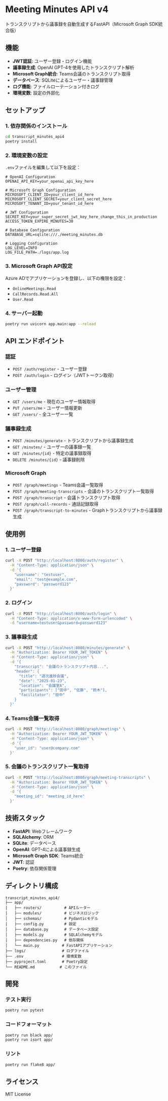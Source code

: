 # Meeting Minutes API v4

トランスクリプトから議事録を自動生成するFastAPI（Microsoft Graph SDK統合版）

## 機能

- **JWT認証**: ユーザー登録・ログイン機能
- **議事録生成**: OpenAI GPT-4を使用したトランスクリプト解析
- **Microsoft Graph統合**: Teams会議のトランスクリプト取得
- **データベース**: SQLiteによるユーザー・議事録管理
- **ログ機能**: ファイルローテーション付きログ
- **環境変数**: 設定の外部化

## セットアップ

### 1. 依存関係のインストール

```bash
cd transcript_minutes_api4
poetry install
```

### 2. 環境変数の設定

`.env`ファイルを編集して以下を設定：

```env
# OpenAI Configuration
OPENAI_API_KEY=your_openai_api_key_here

# Microsoft Graph Configuration
MICROSOFT_CLIENT_ID=your_client_id_here
MICROSOFT_CLIENT_SECRET=your_client_secret_here
MICROSOFT_TENANT_ID=your_tenant_id_here

# JWT Configuration
SECRET_KEY=your_super_secret_jwt_key_here_change_this_in_production
ACCESS_TOKEN_EXPIRE_MINUTES=30

# Database Configuration
DATABASE_URL=sqlite:///./meeting_minutes.db

# Logging Configuration
LOG_LEVEL=INFO
LOG_FILE_PATH=./logs/app.log
```

### 3. Microsoft Graph API設定

Azure ADでアプリケーションを登録し、以下の権限を設定：

- `OnlineMeetings.Read`
- `CallRecords.Read.All`
- `User.Read`

### 4. サーバー起動

```bash
poetry run uvicorn app.main:app --reload
```

## API エンドポイント

### 認証

- `POST /auth/register` - ユーザー登録
- `POST /auth/login` - ログイン（JWTトークン取得）

### ユーザー管理

- `GET /users/me` - 現在のユーザー情報取得
- `PUT /users/me` - ユーザー情報更新
- `GET /users/` - 全ユーザー一覧

### 議事録生成

- `POST /minutes/generate` - トランスクリプトから議事録生成
- `GET /minutes/` - ユーザーの議事録一覧
- `GET /minutes/{id}` - 特定の議事録取得
- `DELETE /minutes/{id}` - 議事録削除

### Microsoft Graph

- `POST /graph/meetings` - Teams会議一覧取得
- `POST /graph/meeting-transcripts` - 会議のトランスクリプト一覧取得
- `POST /graph/transcript` - 会議トランスクリプト取得
- `POST /graph/call-records` - 通話記録取得
- `POST /graph/transcript-to-minutes` - Graphトランスクリプトから議事録生成

## 使用例

### 1. ユーザー登録

```bash
curl -X POST "http://localhost:8000/auth/register" \
  -H "Content-Type: application/json" \
  -d '{
    "username": "testuser",
    "email": "test@example.com",
    "password": "password123"
  }'
```

### 2. ログイン

```bash
curl -X POST "http://localhost:8000/auth/login" \
  -H "Content-Type: application/x-www-form-urlencoded" \
  -d "username=testuser&password=password123"
```

### 3. 議事録生成

```bash
curl -X POST "http://localhost:8000/minutes/generate" \
  -H "Authorization: Bearer YOUR_JWT_TOKEN" \
  -H "Content-Type: application/json" \
  -d '{
    "transcript": "会議のトランスクリプト内容...",
    "header": {
      "title": "週次進捗会議",
      "date": "2025-01-23",
      "location": "会議室A",
      "participants": ["田中", "佐藤", "鈴木"],
      "facilitator": "田中"
    }
  }'
```

### 4. Teams会議一覧取得

```bash
curl -X POST "http://localhost:8000/graph/meetings" \
  -H "Authorization: Bearer YOUR_JWT_TOKEN" \
  -H "Content-Type: application/json" \
  -d '{
    "user_id": "user@company.com"
  }'
```

### 5. 会議のトランスクリプト一覧取得

```bash
curl -X POST "http://localhost:8000/graph/meeting-transcripts" \
  -H "Authorization: Bearer YOUR_JWT_TOKEN" \
  -H "Content-Type: application/json" \
  -d '{
    "meeting_id": "meeting_id_here"
  }'
```

## 技術スタック

- **FastAPI**: Webフレームワーク
- **SQLAlchemy**: ORM
- **SQLite**: データベース
- **OpenAI**: GPT-4による議事録生成
- **Microsoft Graph SDK**: Teams統合
- **JWT**: 認証
- **Poetry**: 依存関係管理

## ディレクトリ構成

```
transcript_minutes_api4/
├── app/
│   ├── routers/          # APIルーター
│   ├── modules/          # ビジネスロジック
│   ├── schemas/          # Pydanticモデル
│   ├── config.py         # 設定
│   ├── database.py       # データベース設定
│   ├── models.py         # SQLAlchemyモデル
│   ├── dependencies.py   # 依存関係
│   └── main.py          # FastAPIアプリケーション
├── logs/                # ログファイル
├── .env                 # 環境変数
├── pyproject.toml       # Poetry設定
└── README.md           # このファイル
```

## 開発

### テスト実行

```bash
poetry run pytest
```

### コードフォーマット

```bash
poetry run black app/
poetry run isort app/
```

### リント

```bash
poetry run flake8 app/
```

## ライセンス

MIT License
